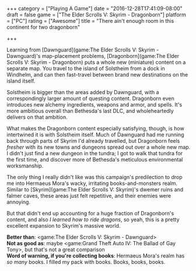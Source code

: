 +++
category = ["Playing A Game"]
date = "2016-12-28T17:41:09-08:00"
draft = false
game = ["The Elder Scrolls V: Skyrim - Dragonborn"]
platform = ["PC"]
rating = ["Awesome"]
title = "There ain't enough room in this continent for two dragonborn"

+++

Learning from [Dawnguard](game:The Elder Scrolls V: Skyrim - Dawnguard)'s map-placement problems, [Dragonborn](game:The Elder Scrolls V: Skyrim - Dragonborn) puts a whole new (miniature) content on a separate map.  You travel to the island of Solstheim from a dock in Windhelm, and can then fast-travel between brand new destinations on the island itself.

Solstheim is bigger than the areas added by Dawnguard, with a correspondingly larger amount of questing content.  Dragonborn even introduces new alchemy ingredients, weapons and armor, and spells.  It's more ambitious overall than Bethesda's last DLC, and wholeheartedly delivers on that ambition.

What makes the Dragonborn content especially satisfying, though, is how intertwined it is with Solstheim itself.  Much of Dawnguard had me running back through parts of Skyrim I'd already travelled, but Dragonborn feels <i>fresher</i> with its new towns and dungeons spread out over a whole new map.  I didn't just find a new dungeon in the tundra; I got to walk that tundra for the first time, and discover more of Bethesda's meticulous environmental worksmanship.

The only thing I really didn't like was this campaign's predilection to drop me into Hermaeus Mora's wacky, irritating books-and-monsters realm.  Similar to [Skyrim](game:The Elder Scrolls V: Skyrim)'s dwemer ruins and falmer caves, these areas just felt repetitive, and their enemies were annoying.

But that didn't end up accounting for a huge fraction of Dragonborn's content, and also <i>I learned how to ride dragons</i>, so yeah, this is a pretty excellent expansion to Skyrim's massive world.

<b>Better than</b>: <game:The Elder Scrolls V: Skyrim - Dawnguard>  
<b>Not as good as</b>: maybe <game:Grand Theft Auto IV: The Ballad of Gay Tony>, but that's not a great comparison  
<b>Word of warning, if you're collecting books</b>: Hermaeus Mora's realm has <i>so many</i> books.  I filled my pack with books.  Books, books, books.
